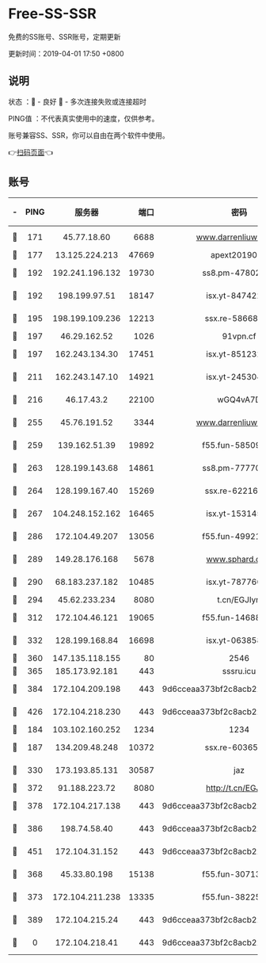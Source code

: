 # Free-SS-SSR

免费的SS账号、SSR账号，定期更新

更新时间：2019-04-01 17:50 +0800

## 说明

状态     ：🙂 - 良好 🙁 - 多次连接失败或连接超时

PING值   ：不代表真实使用中的速度，仅供参考。

账号兼容SS、SSR，你可以自由在两个软件中使用。

👉[扫码页面](https://liesauer.github.io/Free-SS-SSR/)👈

## 账号

|-|PING|服务器|端口|密码|加密方式|区域|
|:----:|:----:|:-----:|-----:|:----:|:----:|:----:|
|🙂|171|45.77.18.60|6688|www.darrenliuwei.com|aes-256-cfb|JP|
|🙂|177|13.125.224.213|47669|apext2019001|chacha20|KR|
|🙂|192|192.241.196.132|19730|ss8.pm-47802569|aes-256-cfb|US|
|🙂|192|198.199.97.51|18147|isx.yt-84742242|aes-256-cfb|US|
|🙂|195|198.199.109.236|12213|ssx.re-58668032|aes-256-cfb|US|
|🙂|197|46.29.162.52|1026|91vpn.cf|rc4-md5|RU|
|🙂|197|162.243.134.30|17451|isx.yt-85123284|aes-256-cfb|US|
|🙂|211|162.243.147.10|14921|isx.yt-24530489|aes-256-cfb|US|
|🙂|216|46.17.43.2|22100|wGQ4vA7D|aes-256-gcm|RU|
|🙂|255|45.76.191.52|3344|www.darrenliuwei.com|aes-256-cfb|AU|
|🙂|259|139.162.51.39|19892|f55.fun-58509314|aes-256-cfb|SG|
|🙂|263|128.199.143.68|14861|ss8.pm-77770348|aes-256-cfb|SG|
|🙂|264|128.199.167.40|15269|ssx.re-62216229|aes-256-cfb|SG|
|🙂|267|104.248.152.162|16465|isx.yt-15314560|aes-256-cfb|SG|
|🙂|286|172.104.49.207|13056|f55.fun-49921505|aes-256-cfb|SG|
|🙂|289|149.28.176.168|5678|www.sphard.com|aes-256-cfb|SG|
|🙂|290|68.183.237.182|10485|isx.yt-78776006|aes-256-cfb|SG|
|🙂|294|45.62.233.234|8080|t.cn/EGJIyrl|rc4-md5|CA|
|🙂|312|172.104.46.121|19065|f55.fun-14688385|aes-256-cfb|SG|
|🙂|332|128.199.168.84|16698|isx.yt-06385853|aes-256-cfb|SG|
|🙂|360|147.135.118.155|80|2546|chacha20|US|
|🙂|365|185.173.92.181|443|sssru.icu|rc4-md5|RU|
|🙂|384|172.104.209.198|443|9d6cceaa373bf2c8acb22e60b6a58be6|aes-256-cfb|US|
|🙂|426|172.104.218.230|443|9d6cceaa373bf2c8acb22e60b6a58be6|aes-256-cfb|US|
|🙂|184|103.102.160.252|1234|1234|rc4-md5|JP|
|🙂|187|134.209.48.248|10372|ssx.re-60365816|aes-256-cfb|US|
|🙂|330|173.193.85.131|30587|jaz|aes-256-cfb|US|
|🙂|372|91.188.223.72|8080|http://t.cn/EGJIyrl|rc4-md5|RU|
|🙂|378|172.104.217.138|443|9d6cceaa373bf2c8acb22e60b6a58be6|aes-256-cfb|US|
|🙂|386|198.74.58.40|443|9d6cceaa373bf2c8acb22e60b6a58be6|aes-256-cfb|US|
|🙂|451|172.104.31.152|443|9d6cceaa373bf2c8acb22e60b6a58be6|aes-256-cfb|US|
|🙁|368|45.33.80.198|15138|f55.fun-30713241|aes-256-cfb|US|
|🙁|373|172.104.211.238|13335|f55.fun-38225269|aes-256-cfb|US|
|🙁|389|172.104.215.24|443|9d6cceaa373bf2c8acb22e60b6a58be6|aes-256-cfb|US|
|🙁|0|172.104.218.41|443|9d6cceaa373bf2c8acb22e60b6a58be6|aes-256-cfb|US|
